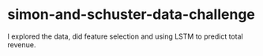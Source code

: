 # simon-and-schuster-data-challenge

I explored the data, did feature selection and using LSTM to predict total revenue.
